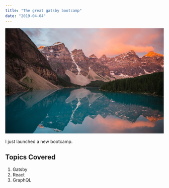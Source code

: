 ```yaml
---
title: "The great gatsby bootcamp"
date: "2019-04-04"
---
```


![Grass](./banner.jpg)

I just launched a new bootcamp.

## Topics Covered

1. Gatsby
2. React
3. GraphQL

